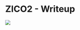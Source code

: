 # ZICO2 - Writeup
![](https://img.shields.io/badge/-linux_machine-e67e00?style=for-the-badge&logo=linux&logoColor=white)
